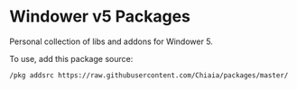 # Windower v5 Packages

Personal collection of libs and addons for Windower 5.

To use, add this package source:
```
/pkg addsrc https://raw.githubusercontent.com/Chiaia/packages/master/
```
